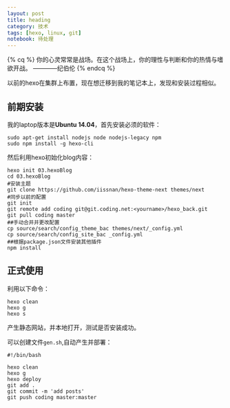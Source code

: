 ```yaml
---
layout: post
title: heading
category: 技术
tags: [hexo, linux, git]
notebook: 待处理
---
```


{% cq %}
你的心灵常常是战场。在这个战场上，你的理性与判断和你的热情与嗜欲开战。
————纪伯伦
{% endcq %}

<!-- more -->

以前的hexo在集群上布置，现在想迁移到我的笔记本上，发现和安装过程相似。

## 前期安装

我的laptop版本是**Ubuntu 14.04**，首先安装必须的软件：

```
sudo apt-get install nodejs node nodejs-legacy npm
sudo npm install -g hexo-cli
```

然后利用hexo初始化blog内容：

```
hexo init 03.hexoBlog
cd 03.hexoBlog
#安装主题
git clone https://github.com/iissnan/hexo-theme-next themes/next
#同步以前的配置
git init
git remote add coding git@git.coding.net:<yourname>/hexo_back.git
git pull coding master
##手动合并并更改配置
cp source/search/config_theme_bac themes/next/_config.yml
cp source/search/config_site_bac _config.yml
##根据package.json文件安装其他插件
npm install
```

## 正式使用

利用以下命令：

```
hexo clean
hexo g
hexo s
```

产生静态网站，并本地打开，测试是否安装成功。

可以创建文件`gen.sh`,自动产生并部署：

```
#!/bin/bash

hexo clean
hexo g
hexo deploy
git add .
git commit -m 'add posts'
git push coding master:master
```
